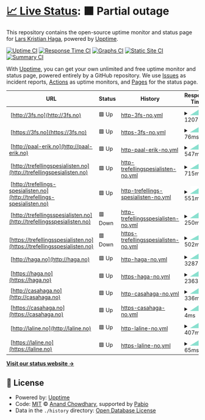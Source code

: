 # [📈 Live Status](https://larskristianhaga.github.io/uptime-monitor): <!--live status--> **🟧 Partial outage**

This repository contains the open-source uptime monitor and status page for [Lars Kristian Haga](https://www.linkedin.com/in/larskhaga/), powered by [Upptime](https://github.com/upptime/upptime).

[![Uptime CI](https://github.com/larskristianhaga/uptime-monitor/workflows/Uptime%20CI/badge.svg)](https://github.com/larskristianhaga/uptime-monitor/actions?query=workflow%3A%22Uptime+CI%22)
[![Response Time CI](https://github.com/larskristianhaga/uptime-monitor/workflows/Response%20Time%20CI/badge.svg)](https://github.com/larskristianhaga/uptime-monitor/actions?query=workflow%3A%22Response+Time+CI%22)
[![Graphs CI](https://github.com/larskristianhaga/uptime-monitor/workflows/Graphs%20CI/badge.svg)](https://github.com/larskristianhaga/uptime-monitor/actions?query=workflow%3A%22Graphs+CI%22)
[![Static Site CI](https://github.com/larskristianhaga/uptime-monitor/workflows/Static%20Site%20CI/badge.svg)](https://github.com/larskristianhaga/uptime-monitor/actions?query=workflow%3A%22Static+Site+CI%22)
[![Summary CI](https://github.com/larskristianhaga/uptime-monitor/workflows/Summary%20CI/badge.svg)](https://github.com/larskristianhaga/uptime-monitor/actions?query=workflow%3A%22Summary+CI%22)

With [Upptime](https://upptime.js.org), you can get your own unlimited and free uptime monitor and status page, powered entirely by a GitHub repository. We use [Issues](https://github.com/larskristianhaga/uptime-monitor/issues) as incident reports, [Actions](https://github.com/larskristianhaga/uptime-monitor/actions) as uptime monitors, and [Pages](https://larskristianhaga.github.io/uptime-monitor) for the status page.

<!--start: status pages-->
<!-- This summary is generated by Upptime (https://github.com/upptime/upptime) -->
<!-- Do not edit this manually, your changes will be overwritten -->
<!-- prettier-ignore -->
| URL | Status | History | Response Time | Uptime |
| --- | ------ | ------- | ------------- | ------ |
| <img alt="" src="https://icons.duckduckgo.com/ip3/3fs.no.ico" height="13"> [http://3fs.no](http://3fs.no) | 🟩 Up | [http-3fs-no.yml](https://github.com/larskristianhaga/uptime-monitor/commits/HEAD/history/http-3fs-no.yml) | <details><summary><img alt="Response time graph" src="./graphs/http-3fs-no/response-time-week.png" height="20"> 1207ms</summary><br><a href="https://larskristianhaga.github.io/uptime-monitor/history/http-3fs-no"><img alt="Response time 1207" src="https://img.shields.io/endpoint?url=https%3A%2F%2Fraw.githubusercontent.com%2Flarskristianhaga%2Fuptime-monitor%2FHEAD%2Fapi%2Fhttp-3fs-no%2Fresponse-time.json"></a><br><a href="https://larskristianhaga.github.io/uptime-monitor/history/http-3fs-no"><img alt="24-hour response time 1207" src="https://img.shields.io/endpoint?url=https%3A%2F%2Fraw.githubusercontent.com%2Flarskristianhaga%2Fuptime-monitor%2FHEAD%2Fapi%2Fhttp-3fs-no%2Fresponse-time-day.json"></a><br><a href="https://larskristianhaga.github.io/uptime-monitor/history/http-3fs-no"><img alt="7-day response time 1207" src="https://img.shields.io/endpoint?url=https%3A%2F%2Fraw.githubusercontent.com%2Flarskristianhaga%2Fuptime-monitor%2FHEAD%2Fapi%2Fhttp-3fs-no%2Fresponse-time-week.json"></a><br><a href="https://larskristianhaga.github.io/uptime-monitor/history/http-3fs-no"><img alt="30-day response time 1207" src="https://img.shields.io/endpoint?url=https%3A%2F%2Fraw.githubusercontent.com%2Flarskristianhaga%2Fuptime-monitor%2FHEAD%2Fapi%2Fhttp-3fs-no%2Fresponse-time-month.json"></a><br><a href="https://larskristianhaga.github.io/uptime-monitor/history/http-3fs-no"><img alt="1-year response time 1207" src="https://img.shields.io/endpoint?url=https%3A%2F%2Fraw.githubusercontent.com%2Flarskristianhaga%2Fuptime-monitor%2FHEAD%2Fapi%2Fhttp-3fs-no%2Fresponse-time-year.json"></a></details> | <details><summary><a href="https://larskristianhaga.github.io/uptime-monitor/history/http-3fs-no">100.00%</a></summary><a href="https://larskristianhaga.github.io/uptime-monitor/history/http-3fs-no"><img alt="All-time uptime 100.00%" src="https://img.shields.io/endpoint?url=https%3A%2F%2Fraw.githubusercontent.com%2Flarskristianhaga%2Fuptime-monitor%2FHEAD%2Fapi%2Fhttp-3fs-no%2Fuptime.json"></a><br><a href="https://larskristianhaga.github.io/uptime-monitor/history/http-3fs-no"><img alt="24-hour uptime 100.00%" src="https://img.shields.io/endpoint?url=https%3A%2F%2Fraw.githubusercontent.com%2Flarskristianhaga%2Fuptime-monitor%2FHEAD%2Fapi%2Fhttp-3fs-no%2Fuptime-day.json"></a><br><a href="https://larskristianhaga.github.io/uptime-monitor/history/http-3fs-no"><img alt="7-day uptime 100.00%" src="https://img.shields.io/endpoint?url=https%3A%2F%2Fraw.githubusercontent.com%2Flarskristianhaga%2Fuptime-monitor%2FHEAD%2Fapi%2Fhttp-3fs-no%2Fuptime-week.json"></a><br><a href="https://larskristianhaga.github.io/uptime-monitor/history/http-3fs-no"><img alt="30-day uptime 100.00%" src="https://img.shields.io/endpoint?url=https%3A%2F%2Fraw.githubusercontent.com%2Flarskristianhaga%2Fuptime-monitor%2FHEAD%2Fapi%2Fhttp-3fs-no%2Fuptime-month.json"></a><br><a href="https://larskristianhaga.github.io/uptime-monitor/history/http-3fs-no"><img alt="1-year uptime 100.00%" src="https://img.shields.io/endpoint?url=https%3A%2F%2Fraw.githubusercontent.com%2Flarskristianhaga%2Fuptime-monitor%2FHEAD%2Fapi%2Fhttp-3fs-no%2Fuptime-year.json"></a></details>
| <img alt="" src="https://icons.duckduckgo.com/ip3/3fs.no.ico" height="13"> [https://3fs.no](https://3fs.no) | 🟩 Up | [https-3fs-no.yml](https://github.com/larskristianhaga/uptime-monitor/commits/HEAD/history/https-3fs-no.yml) | <details><summary><img alt="Response time graph" src="./graphs/https-3fs-no/response-time-week.png" height="20"> 76ms</summary><br><a href="https://larskristianhaga.github.io/uptime-monitor/history/https-3fs-no"><img alt="Response time 76" src="https://img.shields.io/endpoint?url=https%3A%2F%2Fraw.githubusercontent.com%2Flarskristianhaga%2Fuptime-monitor%2FHEAD%2Fapi%2Fhttps-3fs-no%2Fresponse-time.json"></a><br><a href="https://larskristianhaga.github.io/uptime-monitor/history/https-3fs-no"><img alt="24-hour response time 76" src="https://img.shields.io/endpoint?url=https%3A%2F%2Fraw.githubusercontent.com%2Flarskristianhaga%2Fuptime-monitor%2FHEAD%2Fapi%2Fhttps-3fs-no%2Fresponse-time-day.json"></a><br><a href="https://larskristianhaga.github.io/uptime-monitor/history/https-3fs-no"><img alt="7-day response time 76" src="https://img.shields.io/endpoint?url=https%3A%2F%2Fraw.githubusercontent.com%2Flarskristianhaga%2Fuptime-monitor%2FHEAD%2Fapi%2Fhttps-3fs-no%2Fresponse-time-week.json"></a><br><a href="https://larskristianhaga.github.io/uptime-monitor/history/https-3fs-no"><img alt="30-day response time 76" src="https://img.shields.io/endpoint?url=https%3A%2F%2Fraw.githubusercontent.com%2Flarskristianhaga%2Fuptime-monitor%2FHEAD%2Fapi%2Fhttps-3fs-no%2Fresponse-time-month.json"></a><br><a href="https://larskristianhaga.github.io/uptime-monitor/history/https-3fs-no"><img alt="1-year response time 76" src="https://img.shields.io/endpoint?url=https%3A%2F%2Fraw.githubusercontent.com%2Flarskristianhaga%2Fuptime-monitor%2FHEAD%2Fapi%2Fhttps-3fs-no%2Fresponse-time-year.json"></a></details> | <details><summary><a href="https://larskristianhaga.github.io/uptime-monitor/history/https-3fs-no">100.00%</a></summary><a href="https://larskristianhaga.github.io/uptime-monitor/history/https-3fs-no"><img alt="All-time uptime 100.00%" src="https://img.shields.io/endpoint?url=https%3A%2F%2Fraw.githubusercontent.com%2Flarskristianhaga%2Fuptime-monitor%2FHEAD%2Fapi%2Fhttps-3fs-no%2Fuptime.json"></a><br><a href="https://larskristianhaga.github.io/uptime-monitor/history/https-3fs-no"><img alt="24-hour uptime 100.00%" src="https://img.shields.io/endpoint?url=https%3A%2F%2Fraw.githubusercontent.com%2Flarskristianhaga%2Fuptime-monitor%2FHEAD%2Fapi%2Fhttps-3fs-no%2Fuptime-day.json"></a><br><a href="https://larskristianhaga.github.io/uptime-monitor/history/https-3fs-no"><img alt="7-day uptime 100.00%" src="https://img.shields.io/endpoint?url=https%3A%2F%2Fraw.githubusercontent.com%2Flarskristianhaga%2Fuptime-monitor%2FHEAD%2Fapi%2Fhttps-3fs-no%2Fuptime-week.json"></a><br><a href="https://larskristianhaga.github.io/uptime-monitor/history/https-3fs-no"><img alt="30-day uptime 100.00%" src="https://img.shields.io/endpoint?url=https%3A%2F%2Fraw.githubusercontent.com%2Flarskristianhaga%2Fuptime-monitor%2FHEAD%2Fapi%2Fhttps-3fs-no%2Fuptime-month.json"></a><br><a href="https://larskristianhaga.github.io/uptime-monitor/history/https-3fs-no"><img alt="1-year uptime 100.00%" src="https://img.shields.io/endpoint?url=https%3A%2F%2Fraw.githubusercontent.com%2Flarskristianhaga%2Fuptime-monitor%2FHEAD%2Fapi%2Fhttps-3fs-no%2Fuptime-year.json"></a></details>
| <img alt="" src="https://icons.duckduckgo.com/ip3/paal-erik.no.ico" height="13"> [http://paal-erik.no](http://paal-erik.no) | 🟩 Up | [http-paal-erik-no.yml](https://github.com/larskristianhaga/uptime-monitor/commits/HEAD/history/http-paal-erik-no.yml) | <details><summary><img alt="Response time graph" src="./graphs/http-paal-erik-no/response-time-week.png" height="20"> 547ms</summary><br><a href="https://larskristianhaga.github.io/uptime-monitor/history/http-paal-erik-no"><img alt="Response time 547" src="https://img.shields.io/endpoint?url=https%3A%2F%2Fraw.githubusercontent.com%2Flarskristianhaga%2Fuptime-monitor%2FHEAD%2Fapi%2Fhttp-paal-erik-no%2Fresponse-time.json"></a><br><a href="https://larskristianhaga.github.io/uptime-monitor/history/http-paal-erik-no"><img alt="24-hour response time 547" src="https://img.shields.io/endpoint?url=https%3A%2F%2Fraw.githubusercontent.com%2Flarskristianhaga%2Fuptime-monitor%2FHEAD%2Fapi%2Fhttp-paal-erik-no%2Fresponse-time-day.json"></a><br><a href="https://larskristianhaga.github.io/uptime-monitor/history/http-paal-erik-no"><img alt="7-day response time 547" src="https://img.shields.io/endpoint?url=https%3A%2F%2Fraw.githubusercontent.com%2Flarskristianhaga%2Fuptime-monitor%2FHEAD%2Fapi%2Fhttp-paal-erik-no%2Fresponse-time-week.json"></a><br><a href="https://larskristianhaga.github.io/uptime-monitor/history/http-paal-erik-no"><img alt="30-day response time 547" src="https://img.shields.io/endpoint?url=https%3A%2F%2Fraw.githubusercontent.com%2Flarskristianhaga%2Fuptime-monitor%2FHEAD%2Fapi%2Fhttp-paal-erik-no%2Fresponse-time-month.json"></a><br><a href="https://larskristianhaga.github.io/uptime-monitor/history/http-paal-erik-no"><img alt="1-year response time 547" src="https://img.shields.io/endpoint?url=https%3A%2F%2Fraw.githubusercontent.com%2Flarskristianhaga%2Fuptime-monitor%2FHEAD%2Fapi%2Fhttp-paal-erik-no%2Fresponse-time-year.json"></a></details> | <details><summary><a href="https://larskristianhaga.github.io/uptime-monitor/history/http-paal-erik-no">100.00%</a></summary><a href="https://larskristianhaga.github.io/uptime-monitor/history/http-paal-erik-no"><img alt="All-time uptime 100.00%" src="https://img.shields.io/endpoint?url=https%3A%2F%2Fraw.githubusercontent.com%2Flarskristianhaga%2Fuptime-monitor%2FHEAD%2Fapi%2Fhttp-paal-erik-no%2Fuptime.json"></a><br><a href="https://larskristianhaga.github.io/uptime-monitor/history/http-paal-erik-no"><img alt="24-hour uptime 100.00%" src="https://img.shields.io/endpoint?url=https%3A%2F%2Fraw.githubusercontent.com%2Flarskristianhaga%2Fuptime-monitor%2FHEAD%2Fapi%2Fhttp-paal-erik-no%2Fuptime-day.json"></a><br><a href="https://larskristianhaga.github.io/uptime-monitor/history/http-paal-erik-no"><img alt="7-day uptime 100.00%" src="https://img.shields.io/endpoint?url=https%3A%2F%2Fraw.githubusercontent.com%2Flarskristianhaga%2Fuptime-monitor%2FHEAD%2Fapi%2Fhttp-paal-erik-no%2Fuptime-week.json"></a><br><a href="https://larskristianhaga.github.io/uptime-monitor/history/http-paal-erik-no"><img alt="30-day uptime 100.00%" src="https://img.shields.io/endpoint?url=https%3A%2F%2Fraw.githubusercontent.com%2Flarskristianhaga%2Fuptime-monitor%2FHEAD%2Fapi%2Fhttp-paal-erik-no%2Fuptime-month.json"></a><br><a href="https://larskristianhaga.github.io/uptime-monitor/history/http-paal-erik-no"><img alt="1-year uptime 100.00%" src="https://img.shields.io/endpoint?url=https%3A%2F%2Fraw.githubusercontent.com%2Flarskristianhaga%2Fuptime-monitor%2FHEAD%2Fapi%2Fhttp-paal-erik-no%2Fuptime-year.json"></a></details>
| <img alt="" src="https://icons.duckduckgo.com/ip3/trefellingspesialisten.no.ico" height="13"> [http://trefellingspesialisten.no](http://trefellingspesialisten.no) | 🟩 Up | [http-trefellingspesialisten-no.yml](https://github.com/larskristianhaga/uptime-monitor/commits/HEAD/history/http-trefellingspesialisten-no.yml) | <details><summary><img alt="Response time graph" src="./graphs/http-trefellingspesialisten-no/response-time-week.png" height="20"> 715ms</summary><br><a href="https://larskristianhaga.github.io/uptime-monitor/history/http-trefellingspesialisten-no"><img alt="Response time 715" src="https://img.shields.io/endpoint?url=https%3A%2F%2Fraw.githubusercontent.com%2Flarskristianhaga%2Fuptime-monitor%2FHEAD%2Fapi%2Fhttp-trefellingspesialisten-no%2Fresponse-time.json"></a><br><a href="https://larskristianhaga.github.io/uptime-monitor/history/http-trefellingspesialisten-no"><img alt="24-hour response time 715" src="https://img.shields.io/endpoint?url=https%3A%2F%2Fraw.githubusercontent.com%2Flarskristianhaga%2Fuptime-monitor%2FHEAD%2Fapi%2Fhttp-trefellingspesialisten-no%2Fresponse-time-day.json"></a><br><a href="https://larskristianhaga.github.io/uptime-monitor/history/http-trefellingspesialisten-no"><img alt="7-day response time 715" src="https://img.shields.io/endpoint?url=https%3A%2F%2Fraw.githubusercontent.com%2Flarskristianhaga%2Fuptime-monitor%2FHEAD%2Fapi%2Fhttp-trefellingspesialisten-no%2Fresponse-time-week.json"></a><br><a href="https://larskristianhaga.github.io/uptime-monitor/history/http-trefellingspesialisten-no"><img alt="30-day response time 715" src="https://img.shields.io/endpoint?url=https%3A%2F%2Fraw.githubusercontent.com%2Flarskristianhaga%2Fuptime-monitor%2FHEAD%2Fapi%2Fhttp-trefellingspesialisten-no%2Fresponse-time-month.json"></a><br><a href="https://larskristianhaga.github.io/uptime-monitor/history/http-trefellingspesialisten-no"><img alt="1-year response time 715" src="https://img.shields.io/endpoint?url=https%3A%2F%2Fraw.githubusercontent.com%2Flarskristianhaga%2Fuptime-monitor%2FHEAD%2Fapi%2Fhttp-trefellingspesialisten-no%2Fresponse-time-year.json"></a></details> | <details><summary><a href="https://larskristianhaga.github.io/uptime-monitor/history/http-trefellingspesialisten-no">100.00%</a></summary><a href="https://larskristianhaga.github.io/uptime-monitor/history/http-trefellingspesialisten-no"><img alt="All-time uptime 100.00%" src="https://img.shields.io/endpoint?url=https%3A%2F%2Fraw.githubusercontent.com%2Flarskristianhaga%2Fuptime-monitor%2FHEAD%2Fapi%2Fhttp-trefellingspesialisten-no%2Fuptime.json"></a><br><a href="https://larskristianhaga.github.io/uptime-monitor/history/http-trefellingspesialisten-no"><img alt="24-hour uptime 100.00%" src="https://img.shields.io/endpoint?url=https%3A%2F%2Fraw.githubusercontent.com%2Flarskristianhaga%2Fuptime-monitor%2FHEAD%2Fapi%2Fhttp-trefellingspesialisten-no%2Fuptime-day.json"></a><br><a href="https://larskristianhaga.github.io/uptime-monitor/history/http-trefellingspesialisten-no"><img alt="7-day uptime 100.00%" src="https://img.shields.io/endpoint?url=https%3A%2F%2Fraw.githubusercontent.com%2Flarskristianhaga%2Fuptime-monitor%2FHEAD%2Fapi%2Fhttp-trefellingspesialisten-no%2Fuptime-week.json"></a><br><a href="https://larskristianhaga.github.io/uptime-monitor/history/http-trefellingspesialisten-no"><img alt="30-day uptime 100.00%" src="https://img.shields.io/endpoint?url=https%3A%2F%2Fraw.githubusercontent.com%2Flarskristianhaga%2Fuptime-monitor%2FHEAD%2Fapi%2Fhttp-trefellingspesialisten-no%2Fuptime-month.json"></a><br><a href="https://larskristianhaga.github.io/uptime-monitor/history/http-trefellingspesialisten-no"><img alt="1-year uptime 100.00%" src="https://img.shields.io/endpoint?url=https%3A%2F%2Fraw.githubusercontent.com%2Flarskristianhaga%2Fuptime-monitor%2FHEAD%2Fapi%2Fhttp-trefellingspesialisten-no%2Fuptime-year.json"></a></details>
| <img alt="" src="https://icons.duckduckgo.com/ip3/trefellings-spesialisten.no.ico" height="13"> [http://trefellings-spesialisten.no](http://trefellings-spesialisten.no) | 🟩 Up | [http-trefellings-spesialisten-no.yml](https://github.com/larskristianhaga/uptime-monitor/commits/HEAD/history/http-trefellings-spesialisten-no.yml) | <details><summary><img alt="Response time graph" src="./graphs/http-trefellings-spesialisten-no/response-time-week.png" height="20"> 551ms</summary><br><a href="https://larskristianhaga.github.io/uptime-monitor/history/http-trefellings-spesialisten-no"><img alt="Response time 551" src="https://img.shields.io/endpoint?url=https%3A%2F%2Fraw.githubusercontent.com%2Flarskristianhaga%2Fuptime-monitor%2FHEAD%2Fapi%2Fhttp-trefellings-spesialisten-no%2Fresponse-time.json"></a><br><a href="https://larskristianhaga.github.io/uptime-monitor/history/http-trefellings-spesialisten-no"><img alt="24-hour response time 551" src="https://img.shields.io/endpoint?url=https%3A%2F%2Fraw.githubusercontent.com%2Flarskristianhaga%2Fuptime-monitor%2FHEAD%2Fapi%2Fhttp-trefellings-spesialisten-no%2Fresponse-time-day.json"></a><br><a href="https://larskristianhaga.github.io/uptime-monitor/history/http-trefellings-spesialisten-no"><img alt="7-day response time 551" src="https://img.shields.io/endpoint?url=https%3A%2F%2Fraw.githubusercontent.com%2Flarskristianhaga%2Fuptime-monitor%2FHEAD%2Fapi%2Fhttp-trefellings-spesialisten-no%2Fresponse-time-week.json"></a><br><a href="https://larskristianhaga.github.io/uptime-monitor/history/http-trefellings-spesialisten-no"><img alt="30-day response time 551" src="https://img.shields.io/endpoint?url=https%3A%2F%2Fraw.githubusercontent.com%2Flarskristianhaga%2Fuptime-monitor%2FHEAD%2Fapi%2Fhttp-trefellings-spesialisten-no%2Fresponse-time-month.json"></a><br><a href="https://larskristianhaga.github.io/uptime-monitor/history/http-trefellings-spesialisten-no"><img alt="1-year response time 551" src="https://img.shields.io/endpoint?url=https%3A%2F%2Fraw.githubusercontent.com%2Flarskristianhaga%2Fuptime-monitor%2FHEAD%2Fapi%2Fhttp-trefellings-spesialisten-no%2Fresponse-time-year.json"></a></details> | <details><summary><a href="https://larskristianhaga.github.io/uptime-monitor/history/http-trefellings-spesialisten-no">100.00%</a></summary><a href="https://larskristianhaga.github.io/uptime-monitor/history/http-trefellings-spesialisten-no"><img alt="All-time uptime 100.00%" src="https://img.shields.io/endpoint?url=https%3A%2F%2Fraw.githubusercontent.com%2Flarskristianhaga%2Fuptime-monitor%2FHEAD%2Fapi%2Fhttp-trefellings-spesialisten-no%2Fuptime.json"></a><br><a href="https://larskristianhaga.github.io/uptime-monitor/history/http-trefellings-spesialisten-no"><img alt="24-hour uptime 100.00%" src="https://img.shields.io/endpoint?url=https%3A%2F%2Fraw.githubusercontent.com%2Flarskristianhaga%2Fuptime-monitor%2FHEAD%2Fapi%2Fhttp-trefellings-spesialisten-no%2Fuptime-day.json"></a><br><a href="https://larskristianhaga.github.io/uptime-monitor/history/http-trefellings-spesialisten-no"><img alt="7-day uptime 100.00%" src="https://img.shields.io/endpoint?url=https%3A%2F%2Fraw.githubusercontent.com%2Flarskristianhaga%2Fuptime-monitor%2FHEAD%2Fapi%2Fhttp-trefellings-spesialisten-no%2Fuptime-week.json"></a><br><a href="https://larskristianhaga.github.io/uptime-monitor/history/http-trefellings-spesialisten-no"><img alt="30-day uptime 100.00%" src="https://img.shields.io/endpoint?url=https%3A%2F%2Fraw.githubusercontent.com%2Flarskristianhaga%2Fuptime-monitor%2FHEAD%2Fapi%2Fhttp-trefellings-spesialisten-no%2Fuptime-month.json"></a><br><a href="https://larskristianhaga.github.io/uptime-monitor/history/http-trefellings-spesialisten-no"><img alt="1-year uptime 100.00%" src="https://img.shields.io/endpoint?url=https%3A%2F%2Fraw.githubusercontent.com%2Flarskristianhaga%2Fuptime-monitor%2FHEAD%2Fapi%2Fhttp-trefellings-spesialisten-no%2Fuptime-year.json"></a></details>
| <img alt="" src="https://icons.duckduckgo.com/ip3/trefellingsspesialisten.no.ico" height="13"> [http://trefellingsspesialisten.no](http://trefellingsspesialisten.no) | 🟥 Down | [http-trefellingsspesialisten-no.yml](https://github.com/larskristianhaga/uptime-monitor/commits/HEAD/history/http-trefellingsspesialisten-no.yml) | <details><summary><img alt="Response time graph" src="./graphs/http-trefellingsspesialisten-no/response-time-week.png" height="20"> 250ms</summary><br><a href="https://larskristianhaga.github.io/uptime-monitor/history/http-trefellingsspesialisten-no"><img alt="Response time 250" src="https://img.shields.io/endpoint?url=https%3A%2F%2Fraw.githubusercontent.com%2Flarskristianhaga%2Fuptime-monitor%2FHEAD%2Fapi%2Fhttp-trefellingsspesialisten-no%2Fresponse-time.json"></a><br><a href="https://larskristianhaga.github.io/uptime-monitor/history/http-trefellingsspesialisten-no"><img alt="24-hour response time 250" src="https://img.shields.io/endpoint?url=https%3A%2F%2Fraw.githubusercontent.com%2Flarskristianhaga%2Fuptime-monitor%2FHEAD%2Fapi%2Fhttp-trefellingsspesialisten-no%2Fresponse-time-day.json"></a><br><a href="https://larskristianhaga.github.io/uptime-monitor/history/http-trefellingsspesialisten-no"><img alt="7-day response time 250" src="https://img.shields.io/endpoint?url=https%3A%2F%2Fraw.githubusercontent.com%2Flarskristianhaga%2Fuptime-monitor%2FHEAD%2Fapi%2Fhttp-trefellingsspesialisten-no%2Fresponse-time-week.json"></a><br><a href="https://larskristianhaga.github.io/uptime-monitor/history/http-trefellingsspesialisten-no"><img alt="30-day response time 250" src="https://img.shields.io/endpoint?url=https%3A%2F%2Fraw.githubusercontent.com%2Flarskristianhaga%2Fuptime-monitor%2FHEAD%2Fapi%2Fhttp-trefellingsspesialisten-no%2Fresponse-time-month.json"></a><br><a href="https://larskristianhaga.github.io/uptime-monitor/history/http-trefellingsspesialisten-no"><img alt="1-year response time 250" src="https://img.shields.io/endpoint?url=https%3A%2F%2Fraw.githubusercontent.com%2Flarskristianhaga%2Fuptime-monitor%2FHEAD%2Fapi%2Fhttp-trefellingsspesialisten-no%2Fresponse-time-year.json"></a></details> | <details><summary><a href="https://larskristianhaga.github.io/uptime-monitor/history/http-trefellingsspesialisten-no">0.69%</a></summary><a href="https://larskristianhaga.github.io/uptime-monitor/history/http-trefellingsspesialisten-no"><img alt="All-time uptime 0.69%" src="https://img.shields.io/endpoint?url=https%3A%2F%2Fraw.githubusercontent.com%2Flarskristianhaga%2Fuptime-monitor%2FHEAD%2Fapi%2Fhttp-trefellingsspesialisten-no%2Fuptime.json"></a><br><a href="https://larskristianhaga.github.io/uptime-monitor/history/http-trefellingsspesialisten-no"><img alt="24-hour uptime 0.69%" src="https://img.shields.io/endpoint?url=https%3A%2F%2Fraw.githubusercontent.com%2Flarskristianhaga%2Fuptime-monitor%2FHEAD%2Fapi%2Fhttp-trefellingsspesialisten-no%2Fuptime-day.json"></a><br><a href="https://larskristianhaga.github.io/uptime-monitor/history/http-trefellingsspesialisten-no"><img alt="7-day uptime 0.69%" src="https://img.shields.io/endpoint?url=https%3A%2F%2Fraw.githubusercontent.com%2Flarskristianhaga%2Fuptime-monitor%2FHEAD%2Fapi%2Fhttp-trefellingsspesialisten-no%2Fuptime-week.json"></a><br><a href="https://larskristianhaga.github.io/uptime-monitor/history/http-trefellingsspesialisten-no"><img alt="30-day uptime 0.69%" src="https://img.shields.io/endpoint?url=https%3A%2F%2Fraw.githubusercontent.com%2Flarskristianhaga%2Fuptime-monitor%2FHEAD%2Fapi%2Fhttp-trefellingsspesialisten-no%2Fuptime-month.json"></a><br><a href="https://larskristianhaga.github.io/uptime-monitor/history/http-trefellingsspesialisten-no"><img alt="1-year uptime 0.69%" src="https://img.shields.io/endpoint?url=https%3A%2F%2Fraw.githubusercontent.com%2Flarskristianhaga%2Fuptime-monitor%2FHEAD%2Fapi%2Fhttp-trefellingsspesialisten-no%2Fuptime-year.json"></a></details>
| <img alt="" src="https://icons.duckduckgo.com/ip3/trefellingsspesialisten.no.ico" height="13"> [https://trefellingsspesialisten.no](https://trefellingsspesialisten.no) | 🟥 Down | [https-trefellingsspesialisten-no.yml](https://github.com/larskristianhaga/uptime-monitor/commits/HEAD/history/https-trefellingsspesialisten-no.yml) | <details><summary><img alt="Response time graph" src="./graphs/https-trefellingsspesialisten-no/response-time-week.png" height="20"> 502ms</summary><br><a href="https://larskristianhaga.github.io/uptime-monitor/history/https-trefellingsspesialisten-no"><img alt="Response time 502" src="https://img.shields.io/endpoint?url=https%3A%2F%2Fraw.githubusercontent.com%2Flarskristianhaga%2Fuptime-monitor%2FHEAD%2Fapi%2Fhttps-trefellingsspesialisten-no%2Fresponse-time.json"></a><br><a href="https://larskristianhaga.github.io/uptime-monitor/history/https-trefellingsspesialisten-no"><img alt="24-hour response time 502" src="https://img.shields.io/endpoint?url=https%3A%2F%2Fraw.githubusercontent.com%2Flarskristianhaga%2Fuptime-monitor%2FHEAD%2Fapi%2Fhttps-trefellingsspesialisten-no%2Fresponse-time-day.json"></a><br><a href="https://larskristianhaga.github.io/uptime-monitor/history/https-trefellingsspesialisten-no"><img alt="7-day response time 502" src="https://img.shields.io/endpoint?url=https%3A%2F%2Fraw.githubusercontent.com%2Flarskristianhaga%2Fuptime-monitor%2FHEAD%2Fapi%2Fhttps-trefellingsspesialisten-no%2Fresponse-time-week.json"></a><br><a href="https://larskristianhaga.github.io/uptime-monitor/history/https-trefellingsspesialisten-no"><img alt="30-day response time 502" src="https://img.shields.io/endpoint?url=https%3A%2F%2Fraw.githubusercontent.com%2Flarskristianhaga%2Fuptime-monitor%2FHEAD%2Fapi%2Fhttps-trefellingsspesialisten-no%2Fresponse-time-month.json"></a><br><a href="https://larskristianhaga.github.io/uptime-monitor/history/https-trefellingsspesialisten-no"><img alt="1-year response time 502" src="https://img.shields.io/endpoint?url=https%3A%2F%2Fraw.githubusercontent.com%2Flarskristianhaga%2Fuptime-monitor%2FHEAD%2Fapi%2Fhttps-trefellingsspesialisten-no%2Fresponse-time-year.json"></a></details> | <details><summary><a href="https://larskristianhaga.github.io/uptime-monitor/history/https-trefellingsspesialisten-no">2.36%</a></summary><a href="https://larskristianhaga.github.io/uptime-monitor/history/https-trefellingsspesialisten-no"><img alt="All-time uptime 2.36%" src="https://img.shields.io/endpoint?url=https%3A%2F%2Fraw.githubusercontent.com%2Flarskristianhaga%2Fuptime-monitor%2FHEAD%2Fapi%2Fhttps-trefellingsspesialisten-no%2Fuptime.json"></a><br><a href="https://larskristianhaga.github.io/uptime-monitor/history/https-trefellingsspesialisten-no"><img alt="24-hour uptime 2.36%" src="https://img.shields.io/endpoint?url=https%3A%2F%2Fraw.githubusercontent.com%2Flarskristianhaga%2Fuptime-monitor%2FHEAD%2Fapi%2Fhttps-trefellingsspesialisten-no%2Fuptime-day.json"></a><br><a href="https://larskristianhaga.github.io/uptime-monitor/history/https-trefellingsspesialisten-no"><img alt="7-day uptime 2.36%" src="https://img.shields.io/endpoint?url=https%3A%2F%2Fraw.githubusercontent.com%2Flarskristianhaga%2Fuptime-monitor%2FHEAD%2Fapi%2Fhttps-trefellingsspesialisten-no%2Fuptime-week.json"></a><br><a href="https://larskristianhaga.github.io/uptime-monitor/history/https-trefellingsspesialisten-no"><img alt="30-day uptime 2.36%" src="https://img.shields.io/endpoint?url=https%3A%2F%2Fraw.githubusercontent.com%2Flarskristianhaga%2Fuptime-monitor%2FHEAD%2Fapi%2Fhttps-trefellingsspesialisten-no%2Fuptime-month.json"></a><br><a href="https://larskristianhaga.github.io/uptime-monitor/history/https-trefellingsspesialisten-no"><img alt="1-year uptime 2.36%" src="https://img.shields.io/endpoint?url=https%3A%2F%2Fraw.githubusercontent.com%2Flarskristianhaga%2Fuptime-monitor%2FHEAD%2Fapi%2Fhttps-trefellingsspesialisten-no%2Fuptime-year.json"></a></details>
| <img alt="" src="https://icons.duckduckgo.com/ip3/haga.no.ico" height="13"> [http://haga.no](http://haga.no) | 🟩 Up | [http-haga-no.yml](https://github.com/larskristianhaga/uptime-monitor/commits/HEAD/history/http-haga-no.yml) | <details><summary><img alt="Response time graph" src="./graphs/http-haga-no/response-time-week.png" height="20"> 3287ms</summary><br><a href="https://larskristianhaga.github.io/uptime-monitor/history/http-haga-no"><img alt="Response time 3287" src="https://img.shields.io/endpoint?url=https%3A%2F%2Fraw.githubusercontent.com%2Flarskristianhaga%2Fuptime-monitor%2FHEAD%2Fapi%2Fhttp-haga-no%2Fresponse-time.json"></a><br><a href="https://larskristianhaga.github.io/uptime-monitor/history/http-haga-no"><img alt="24-hour response time 3287" src="https://img.shields.io/endpoint?url=https%3A%2F%2Fraw.githubusercontent.com%2Flarskristianhaga%2Fuptime-monitor%2FHEAD%2Fapi%2Fhttp-haga-no%2Fresponse-time-day.json"></a><br><a href="https://larskristianhaga.github.io/uptime-monitor/history/http-haga-no"><img alt="7-day response time 3287" src="https://img.shields.io/endpoint?url=https%3A%2F%2Fraw.githubusercontent.com%2Flarskristianhaga%2Fuptime-monitor%2FHEAD%2Fapi%2Fhttp-haga-no%2Fresponse-time-week.json"></a><br><a href="https://larskristianhaga.github.io/uptime-monitor/history/http-haga-no"><img alt="30-day response time 3287" src="https://img.shields.io/endpoint?url=https%3A%2F%2Fraw.githubusercontent.com%2Flarskristianhaga%2Fuptime-monitor%2FHEAD%2Fapi%2Fhttp-haga-no%2Fresponse-time-month.json"></a><br><a href="https://larskristianhaga.github.io/uptime-monitor/history/http-haga-no"><img alt="1-year response time 3287" src="https://img.shields.io/endpoint?url=https%3A%2F%2Fraw.githubusercontent.com%2Flarskristianhaga%2Fuptime-monitor%2FHEAD%2Fapi%2Fhttp-haga-no%2Fresponse-time-year.json"></a></details> | <details><summary><a href="https://larskristianhaga.github.io/uptime-monitor/history/http-haga-no">100.00%</a></summary><a href="https://larskristianhaga.github.io/uptime-monitor/history/http-haga-no"><img alt="All-time uptime 100.00%" src="https://img.shields.io/endpoint?url=https%3A%2F%2Fraw.githubusercontent.com%2Flarskristianhaga%2Fuptime-monitor%2FHEAD%2Fapi%2Fhttp-haga-no%2Fuptime.json"></a><br><a href="https://larskristianhaga.github.io/uptime-monitor/history/http-haga-no"><img alt="24-hour uptime 100.00%" src="https://img.shields.io/endpoint?url=https%3A%2F%2Fraw.githubusercontent.com%2Flarskristianhaga%2Fuptime-monitor%2FHEAD%2Fapi%2Fhttp-haga-no%2Fuptime-day.json"></a><br><a href="https://larskristianhaga.github.io/uptime-monitor/history/http-haga-no"><img alt="7-day uptime 100.00%" src="https://img.shields.io/endpoint?url=https%3A%2F%2Fraw.githubusercontent.com%2Flarskristianhaga%2Fuptime-monitor%2FHEAD%2Fapi%2Fhttp-haga-no%2Fuptime-week.json"></a><br><a href="https://larskristianhaga.github.io/uptime-monitor/history/http-haga-no"><img alt="30-day uptime 100.00%" src="https://img.shields.io/endpoint?url=https%3A%2F%2Fraw.githubusercontent.com%2Flarskristianhaga%2Fuptime-monitor%2FHEAD%2Fapi%2Fhttp-haga-no%2Fuptime-month.json"></a><br><a href="https://larskristianhaga.github.io/uptime-monitor/history/http-haga-no"><img alt="1-year uptime 100.00%" src="https://img.shields.io/endpoint?url=https%3A%2F%2Fraw.githubusercontent.com%2Flarskristianhaga%2Fuptime-monitor%2FHEAD%2Fapi%2Fhttp-haga-no%2Fuptime-year.json"></a></details>
| <img alt="" src="https://icons.duckduckgo.com/ip3/haga.no.ico" height="13"> [https://haga.no](https://haga.no) | 🟩 Up | [https-haga-no.yml](https://github.com/larskristianhaga/uptime-monitor/commits/HEAD/history/https-haga-no.yml) | <details><summary><img alt="Response time graph" src="./graphs/https-haga-no/response-time-week.png" height="20"> 2363ms</summary><br><a href="https://larskristianhaga.github.io/uptime-monitor/history/https-haga-no"><img alt="Response time 2363" src="https://img.shields.io/endpoint?url=https%3A%2F%2Fraw.githubusercontent.com%2Flarskristianhaga%2Fuptime-monitor%2FHEAD%2Fapi%2Fhttps-haga-no%2Fresponse-time.json"></a><br><a href="https://larskristianhaga.github.io/uptime-monitor/history/https-haga-no"><img alt="24-hour response time 2363" src="https://img.shields.io/endpoint?url=https%3A%2F%2Fraw.githubusercontent.com%2Flarskristianhaga%2Fuptime-monitor%2FHEAD%2Fapi%2Fhttps-haga-no%2Fresponse-time-day.json"></a><br><a href="https://larskristianhaga.github.io/uptime-monitor/history/https-haga-no"><img alt="7-day response time 2363" src="https://img.shields.io/endpoint?url=https%3A%2F%2Fraw.githubusercontent.com%2Flarskristianhaga%2Fuptime-monitor%2FHEAD%2Fapi%2Fhttps-haga-no%2Fresponse-time-week.json"></a><br><a href="https://larskristianhaga.github.io/uptime-monitor/history/https-haga-no"><img alt="30-day response time 2363" src="https://img.shields.io/endpoint?url=https%3A%2F%2Fraw.githubusercontent.com%2Flarskristianhaga%2Fuptime-monitor%2FHEAD%2Fapi%2Fhttps-haga-no%2Fresponse-time-month.json"></a><br><a href="https://larskristianhaga.github.io/uptime-monitor/history/https-haga-no"><img alt="1-year response time 2363" src="https://img.shields.io/endpoint?url=https%3A%2F%2Fraw.githubusercontent.com%2Flarskristianhaga%2Fuptime-monitor%2FHEAD%2Fapi%2Fhttps-haga-no%2Fresponse-time-year.json"></a></details> | <details><summary><a href="https://larskristianhaga.github.io/uptime-monitor/history/https-haga-no">100.00%</a></summary><a href="https://larskristianhaga.github.io/uptime-monitor/history/https-haga-no"><img alt="All-time uptime 100.00%" src="https://img.shields.io/endpoint?url=https%3A%2F%2Fraw.githubusercontent.com%2Flarskristianhaga%2Fuptime-monitor%2FHEAD%2Fapi%2Fhttps-haga-no%2Fuptime.json"></a><br><a href="https://larskristianhaga.github.io/uptime-monitor/history/https-haga-no"><img alt="24-hour uptime 100.00%" src="https://img.shields.io/endpoint?url=https%3A%2F%2Fraw.githubusercontent.com%2Flarskristianhaga%2Fuptime-monitor%2FHEAD%2Fapi%2Fhttps-haga-no%2Fuptime-day.json"></a><br><a href="https://larskristianhaga.github.io/uptime-monitor/history/https-haga-no"><img alt="7-day uptime 100.00%" src="https://img.shields.io/endpoint?url=https%3A%2F%2Fraw.githubusercontent.com%2Flarskristianhaga%2Fuptime-monitor%2FHEAD%2Fapi%2Fhttps-haga-no%2Fuptime-week.json"></a><br><a href="https://larskristianhaga.github.io/uptime-monitor/history/https-haga-no"><img alt="30-day uptime 100.00%" src="https://img.shields.io/endpoint?url=https%3A%2F%2Fraw.githubusercontent.com%2Flarskristianhaga%2Fuptime-monitor%2FHEAD%2Fapi%2Fhttps-haga-no%2Fuptime-month.json"></a><br><a href="https://larskristianhaga.github.io/uptime-monitor/history/https-haga-no"><img alt="1-year uptime 100.00%" src="https://img.shields.io/endpoint?url=https%3A%2F%2Fraw.githubusercontent.com%2Flarskristianhaga%2Fuptime-monitor%2FHEAD%2Fapi%2Fhttps-haga-no%2Fuptime-year.json"></a></details>
| <img alt="" src="https://icons.duckduckgo.com/ip3/casahaga.no.ico" height="13"> [http://casahaga.no](http://casahaga.no) | 🟩 Up | [http-casahaga-no.yml](https://github.com/larskristianhaga/uptime-monitor/commits/HEAD/history/http-casahaga-no.yml) | <details><summary><img alt="Response time graph" src="./graphs/http-casahaga-no/response-time-week.png" height="20"> 336ms</summary><br><a href="https://larskristianhaga.github.io/uptime-monitor/history/http-casahaga-no"><img alt="Response time 336" src="https://img.shields.io/endpoint?url=https%3A%2F%2Fraw.githubusercontent.com%2Flarskristianhaga%2Fuptime-monitor%2FHEAD%2Fapi%2Fhttp-casahaga-no%2Fresponse-time.json"></a><br><a href="https://larskristianhaga.github.io/uptime-monitor/history/http-casahaga-no"><img alt="24-hour response time 336" src="https://img.shields.io/endpoint?url=https%3A%2F%2Fraw.githubusercontent.com%2Flarskristianhaga%2Fuptime-monitor%2FHEAD%2Fapi%2Fhttp-casahaga-no%2Fresponse-time-day.json"></a><br><a href="https://larskristianhaga.github.io/uptime-monitor/history/http-casahaga-no"><img alt="7-day response time 336" src="https://img.shields.io/endpoint?url=https%3A%2F%2Fraw.githubusercontent.com%2Flarskristianhaga%2Fuptime-monitor%2FHEAD%2Fapi%2Fhttp-casahaga-no%2Fresponse-time-week.json"></a><br><a href="https://larskristianhaga.github.io/uptime-monitor/history/http-casahaga-no"><img alt="30-day response time 336" src="https://img.shields.io/endpoint?url=https%3A%2F%2Fraw.githubusercontent.com%2Flarskristianhaga%2Fuptime-monitor%2FHEAD%2Fapi%2Fhttp-casahaga-no%2Fresponse-time-month.json"></a><br><a href="https://larskristianhaga.github.io/uptime-monitor/history/http-casahaga-no"><img alt="1-year response time 336" src="https://img.shields.io/endpoint?url=https%3A%2F%2Fraw.githubusercontent.com%2Flarskristianhaga%2Fuptime-monitor%2FHEAD%2Fapi%2Fhttp-casahaga-no%2Fresponse-time-year.json"></a></details> | <details><summary><a href="https://larskristianhaga.github.io/uptime-monitor/history/http-casahaga-no">100.00%</a></summary><a href="https://larskristianhaga.github.io/uptime-monitor/history/http-casahaga-no"><img alt="All-time uptime 100.00%" src="https://img.shields.io/endpoint?url=https%3A%2F%2Fraw.githubusercontent.com%2Flarskristianhaga%2Fuptime-monitor%2FHEAD%2Fapi%2Fhttp-casahaga-no%2Fuptime.json"></a><br><a href="https://larskristianhaga.github.io/uptime-monitor/history/http-casahaga-no"><img alt="24-hour uptime 100.00%" src="https://img.shields.io/endpoint?url=https%3A%2F%2Fraw.githubusercontent.com%2Flarskristianhaga%2Fuptime-monitor%2FHEAD%2Fapi%2Fhttp-casahaga-no%2Fuptime-day.json"></a><br><a href="https://larskristianhaga.github.io/uptime-monitor/history/http-casahaga-no"><img alt="7-day uptime 100.00%" src="https://img.shields.io/endpoint?url=https%3A%2F%2Fraw.githubusercontent.com%2Flarskristianhaga%2Fuptime-monitor%2FHEAD%2Fapi%2Fhttp-casahaga-no%2Fuptime-week.json"></a><br><a href="https://larskristianhaga.github.io/uptime-monitor/history/http-casahaga-no"><img alt="30-day uptime 100.00%" src="https://img.shields.io/endpoint?url=https%3A%2F%2Fraw.githubusercontent.com%2Flarskristianhaga%2Fuptime-monitor%2FHEAD%2Fapi%2Fhttp-casahaga-no%2Fuptime-month.json"></a><br><a href="https://larskristianhaga.github.io/uptime-monitor/history/http-casahaga-no"><img alt="1-year uptime 100.00%" src="https://img.shields.io/endpoint?url=https%3A%2F%2Fraw.githubusercontent.com%2Flarskristianhaga%2Fuptime-monitor%2FHEAD%2Fapi%2Fhttp-casahaga-no%2Fuptime-year.json"></a></details>
| <img alt="" src="https://icons.duckduckgo.com/ip3/casahaga.no.ico" height="13"> [https://casahaga.no](https://casahaga.no) | 🟩 Up | [https-casahaga-no.yml](https://github.com/larskristianhaga/uptime-monitor/commits/HEAD/history/https-casahaga-no.yml) | <details><summary><img alt="Response time graph" src="./graphs/https-casahaga-no/response-time-week.png" height="20"> 4ms</summary><br><a href="https://larskristianhaga.github.io/uptime-monitor/history/https-casahaga-no"><img alt="Response time 4" src="https://img.shields.io/endpoint?url=https%3A%2F%2Fraw.githubusercontent.com%2Flarskristianhaga%2Fuptime-monitor%2FHEAD%2Fapi%2Fhttps-casahaga-no%2Fresponse-time.json"></a><br><a href="https://larskristianhaga.github.io/uptime-monitor/history/https-casahaga-no"><img alt="24-hour response time 4" src="https://img.shields.io/endpoint?url=https%3A%2F%2Fraw.githubusercontent.com%2Flarskristianhaga%2Fuptime-monitor%2FHEAD%2Fapi%2Fhttps-casahaga-no%2Fresponse-time-day.json"></a><br><a href="https://larskristianhaga.github.io/uptime-monitor/history/https-casahaga-no"><img alt="7-day response time 4" src="https://img.shields.io/endpoint?url=https%3A%2F%2Fraw.githubusercontent.com%2Flarskristianhaga%2Fuptime-monitor%2FHEAD%2Fapi%2Fhttps-casahaga-no%2Fresponse-time-week.json"></a><br><a href="https://larskristianhaga.github.io/uptime-monitor/history/https-casahaga-no"><img alt="30-day response time 4" src="https://img.shields.io/endpoint?url=https%3A%2F%2Fraw.githubusercontent.com%2Flarskristianhaga%2Fuptime-monitor%2FHEAD%2Fapi%2Fhttps-casahaga-no%2Fresponse-time-month.json"></a><br><a href="https://larskristianhaga.github.io/uptime-monitor/history/https-casahaga-no"><img alt="1-year response time 4" src="https://img.shields.io/endpoint?url=https%3A%2F%2Fraw.githubusercontent.com%2Flarskristianhaga%2Fuptime-monitor%2FHEAD%2Fapi%2Fhttps-casahaga-no%2Fresponse-time-year.json"></a></details> | <details><summary><a href="https://larskristianhaga.github.io/uptime-monitor/history/https-casahaga-no">100.00%</a></summary><a href="https://larskristianhaga.github.io/uptime-monitor/history/https-casahaga-no"><img alt="All-time uptime 100.00%" src="https://img.shields.io/endpoint?url=https%3A%2F%2Fraw.githubusercontent.com%2Flarskristianhaga%2Fuptime-monitor%2FHEAD%2Fapi%2Fhttps-casahaga-no%2Fuptime.json"></a><br><a href="https://larskristianhaga.github.io/uptime-monitor/history/https-casahaga-no"><img alt="24-hour uptime 100.00%" src="https://img.shields.io/endpoint?url=https%3A%2F%2Fraw.githubusercontent.com%2Flarskristianhaga%2Fuptime-monitor%2FHEAD%2Fapi%2Fhttps-casahaga-no%2Fuptime-day.json"></a><br><a href="https://larskristianhaga.github.io/uptime-monitor/history/https-casahaga-no"><img alt="7-day uptime 100.00%" src="https://img.shields.io/endpoint?url=https%3A%2F%2Fraw.githubusercontent.com%2Flarskristianhaga%2Fuptime-monitor%2FHEAD%2Fapi%2Fhttps-casahaga-no%2Fuptime-week.json"></a><br><a href="https://larskristianhaga.github.io/uptime-monitor/history/https-casahaga-no"><img alt="30-day uptime 100.00%" src="https://img.shields.io/endpoint?url=https%3A%2F%2Fraw.githubusercontent.com%2Flarskristianhaga%2Fuptime-monitor%2FHEAD%2Fapi%2Fhttps-casahaga-no%2Fuptime-month.json"></a><br><a href="https://larskristianhaga.github.io/uptime-monitor/history/https-casahaga-no"><img alt="1-year uptime 100.00%" src="https://img.shields.io/endpoint?url=https%3A%2F%2Fraw.githubusercontent.com%2Flarskristianhaga%2Fuptime-monitor%2FHEAD%2Fapi%2Fhttps-casahaga-no%2Fuptime-year.json"></a></details>
| <img alt="" src="https://icons.duckduckgo.com/ip3/laline.no.ico" height="13"> [http://laline.no](http://laline.no) | 🟩 Up | [http-laline-no.yml](https://github.com/larskristianhaga/uptime-monitor/commits/HEAD/history/http-laline-no.yml) | <details><summary><img alt="Response time graph" src="./graphs/http-laline-no/response-time-week.png" height="20"> 407ms</summary><br><a href="https://larskristianhaga.github.io/uptime-monitor/history/http-laline-no"><img alt="Response time 407" src="https://img.shields.io/endpoint?url=https%3A%2F%2Fraw.githubusercontent.com%2Flarskristianhaga%2Fuptime-monitor%2FHEAD%2Fapi%2Fhttp-laline-no%2Fresponse-time.json"></a><br><a href="https://larskristianhaga.github.io/uptime-monitor/history/http-laline-no"><img alt="24-hour response time 407" src="https://img.shields.io/endpoint?url=https%3A%2F%2Fraw.githubusercontent.com%2Flarskristianhaga%2Fuptime-monitor%2FHEAD%2Fapi%2Fhttp-laline-no%2Fresponse-time-day.json"></a><br><a href="https://larskristianhaga.github.io/uptime-monitor/history/http-laline-no"><img alt="7-day response time 407" src="https://img.shields.io/endpoint?url=https%3A%2F%2Fraw.githubusercontent.com%2Flarskristianhaga%2Fuptime-monitor%2FHEAD%2Fapi%2Fhttp-laline-no%2Fresponse-time-week.json"></a><br><a href="https://larskristianhaga.github.io/uptime-monitor/history/http-laline-no"><img alt="30-day response time 407" src="https://img.shields.io/endpoint?url=https%3A%2F%2Fraw.githubusercontent.com%2Flarskristianhaga%2Fuptime-monitor%2FHEAD%2Fapi%2Fhttp-laline-no%2Fresponse-time-month.json"></a><br><a href="https://larskristianhaga.github.io/uptime-monitor/history/http-laline-no"><img alt="1-year response time 407" src="https://img.shields.io/endpoint?url=https%3A%2F%2Fraw.githubusercontent.com%2Flarskristianhaga%2Fuptime-monitor%2FHEAD%2Fapi%2Fhttp-laline-no%2Fresponse-time-year.json"></a></details> | <details><summary><a href="https://larskristianhaga.github.io/uptime-monitor/history/http-laline-no">100.00%</a></summary><a href="https://larskristianhaga.github.io/uptime-monitor/history/http-laline-no"><img alt="All-time uptime 100.00%" src="https://img.shields.io/endpoint?url=https%3A%2F%2Fraw.githubusercontent.com%2Flarskristianhaga%2Fuptime-monitor%2FHEAD%2Fapi%2Fhttp-laline-no%2Fuptime.json"></a><br><a href="https://larskristianhaga.github.io/uptime-monitor/history/http-laline-no"><img alt="24-hour uptime 100.00%" src="https://img.shields.io/endpoint?url=https%3A%2F%2Fraw.githubusercontent.com%2Flarskristianhaga%2Fuptime-monitor%2FHEAD%2Fapi%2Fhttp-laline-no%2Fuptime-day.json"></a><br><a href="https://larskristianhaga.github.io/uptime-monitor/history/http-laline-no"><img alt="7-day uptime 100.00%" src="https://img.shields.io/endpoint?url=https%3A%2F%2Fraw.githubusercontent.com%2Flarskristianhaga%2Fuptime-monitor%2FHEAD%2Fapi%2Fhttp-laline-no%2Fuptime-week.json"></a><br><a href="https://larskristianhaga.github.io/uptime-monitor/history/http-laline-no"><img alt="30-day uptime 100.00%" src="https://img.shields.io/endpoint?url=https%3A%2F%2Fraw.githubusercontent.com%2Flarskristianhaga%2Fuptime-monitor%2FHEAD%2Fapi%2Fhttp-laline-no%2Fuptime-month.json"></a><br><a href="https://larskristianhaga.github.io/uptime-monitor/history/http-laline-no"><img alt="1-year uptime 100.00%" src="https://img.shields.io/endpoint?url=https%3A%2F%2Fraw.githubusercontent.com%2Flarskristianhaga%2Fuptime-monitor%2FHEAD%2Fapi%2Fhttp-laline-no%2Fuptime-year.json"></a></details>
| <img alt="" src="https://icons.duckduckgo.com/ip3/laline.no.ico" height="13"> [https://laline.no](https://laline.no) | 🟩 Up | [https-laline-no.yml](https://github.com/larskristianhaga/uptime-monitor/commits/HEAD/history/https-laline-no.yml) | <details><summary><img alt="Response time graph" src="./graphs/https-laline-no/response-time-week.png" height="20"> 65ms</summary><br><a href="https://larskristianhaga.github.io/uptime-monitor/history/https-laline-no"><img alt="Response time 65" src="https://img.shields.io/endpoint?url=https%3A%2F%2Fraw.githubusercontent.com%2Flarskristianhaga%2Fuptime-monitor%2FHEAD%2Fapi%2Fhttps-laline-no%2Fresponse-time.json"></a><br><a href="https://larskristianhaga.github.io/uptime-monitor/history/https-laline-no"><img alt="24-hour response time 65" src="https://img.shields.io/endpoint?url=https%3A%2F%2Fraw.githubusercontent.com%2Flarskristianhaga%2Fuptime-monitor%2FHEAD%2Fapi%2Fhttps-laline-no%2Fresponse-time-day.json"></a><br><a href="https://larskristianhaga.github.io/uptime-monitor/history/https-laline-no"><img alt="7-day response time 65" src="https://img.shields.io/endpoint?url=https%3A%2F%2Fraw.githubusercontent.com%2Flarskristianhaga%2Fuptime-monitor%2FHEAD%2Fapi%2Fhttps-laline-no%2Fresponse-time-week.json"></a><br><a href="https://larskristianhaga.github.io/uptime-monitor/history/https-laline-no"><img alt="30-day response time 65" src="https://img.shields.io/endpoint?url=https%3A%2F%2Fraw.githubusercontent.com%2Flarskristianhaga%2Fuptime-monitor%2FHEAD%2Fapi%2Fhttps-laline-no%2Fresponse-time-month.json"></a><br><a href="https://larskristianhaga.github.io/uptime-monitor/history/https-laline-no"><img alt="1-year response time 65" src="https://img.shields.io/endpoint?url=https%3A%2F%2Fraw.githubusercontent.com%2Flarskristianhaga%2Fuptime-monitor%2FHEAD%2Fapi%2Fhttps-laline-no%2Fresponse-time-year.json"></a></details> | <details><summary><a href="https://larskristianhaga.github.io/uptime-monitor/history/https-laline-no">100.00%</a></summary><a href="https://larskristianhaga.github.io/uptime-monitor/history/https-laline-no"><img alt="All-time uptime 100.00%" src="https://img.shields.io/endpoint?url=https%3A%2F%2Fraw.githubusercontent.com%2Flarskristianhaga%2Fuptime-monitor%2FHEAD%2Fapi%2Fhttps-laline-no%2Fuptime.json"></a><br><a href="https://larskristianhaga.github.io/uptime-monitor/history/https-laline-no"><img alt="24-hour uptime 100.00%" src="https://img.shields.io/endpoint?url=https%3A%2F%2Fraw.githubusercontent.com%2Flarskristianhaga%2Fuptime-monitor%2FHEAD%2Fapi%2Fhttps-laline-no%2Fuptime-day.json"></a><br><a href="https://larskristianhaga.github.io/uptime-monitor/history/https-laline-no"><img alt="7-day uptime 100.00%" src="https://img.shields.io/endpoint?url=https%3A%2F%2Fraw.githubusercontent.com%2Flarskristianhaga%2Fuptime-monitor%2FHEAD%2Fapi%2Fhttps-laline-no%2Fuptime-week.json"></a><br><a href="https://larskristianhaga.github.io/uptime-monitor/history/https-laline-no"><img alt="30-day uptime 100.00%" src="https://img.shields.io/endpoint?url=https%3A%2F%2Fraw.githubusercontent.com%2Flarskristianhaga%2Fuptime-monitor%2FHEAD%2Fapi%2Fhttps-laline-no%2Fuptime-month.json"></a><br><a href="https://larskristianhaga.github.io/uptime-monitor/history/https-laline-no"><img alt="1-year uptime 100.00%" src="https://img.shields.io/endpoint?url=https%3A%2F%2Fraw.githubusercontent.com%2Flarskristianhaga%2Fuptime-monitor%2FHEAD%2Fapi%2Fhttps-laline-no%2Fuptime-year.json"></a></details>

<!--end: status pages-->

[**Visit our status website →**](https://larskristianhaga.github.io/uptime-monitor)

## 📄 License

- Powered by: [Upptime](https://github.com/upptime/upptime)
- Code: [MIT](./LICENSE) © [Anand Chowdhary](https://anandchowdhary.com), supported by [Pabio](https://pabio.com)
- Data in the `./history` directory: [Open Database License](https://opendatacommons.org/licenses/odbl/1-0/)
